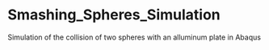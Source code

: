 # Smashing_Spheres_Simulation
 Simulation of the collision of two spheres with an alluminum plate in Abaqus
